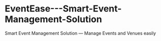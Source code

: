 # EventEase---Smart-Event-Management-Solution
Smart Event Management Solution — Manage Events and Venues easily
